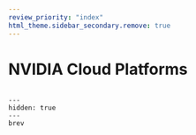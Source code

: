 ```yaml
---
review_priority: "index"
html_theme.sidebar_secondary.remove: true
---
```


# NVIDIA Cloud Platforms

```{include} ../../_includes/menus/nvidia.md

```

```{toctree}
---
hidden: true
---
brev
```
